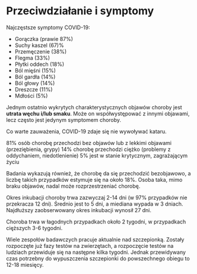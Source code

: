 # Przeciwdziałanie i symptomy

Najczęstsze symptomy COVID-19:

* Gorączka (prawie 87%)
* Suchy kaszel (67)%
* Przemęczenie (38%)
* Flegma (33%)
* Płytki oddech (18%)
* Ból mięśni (15%)
* Ból gardła (14%)
* Ból głowy (14%)
* Dreszcze (11%)
* Mdłości (5%)

Jednym ostatnio wykrytych charakterystycznych objawów choroby jest **utrata węchu i/lub smaku**. Może on współwystępować z innymi objawami, lecz często jest jedynym symptomem choroby.

Co warte zauważenia, COVID-19 zdaje się nie wywoływać kataru. 

81% osób chorobę przechodzi bez objawów lub z lekkimi objawami (przeziębienia, grypy)
14% chorobę przechodzi ciężko (problemy z oddychaniem, niedotlenienie)
5% jest w stanie krytycznym, zagrażającym życiu

Badania wykazują również, że chorobę da się przechodzić bezobjawowo, a liczbę takich przypadków estymuje się na około 18%. Osoba taka, mimo braku objawów, nadal może rozprzestrzeniać chorobę. 

Okres inkubacji choroby trwa zazwyczaj 2-14 dni (w 97% przypadków nie przekracza 12 dni). Średnio jest to 5 dni, a miediana wypada w 3 dniach. Najdłuższy zaobserwowany okres inkubacji wynosił 27 dni. 

Choroba trwa w łagodnych przypadkach około 2 tygodni, w przypadkach cięższych 3-6 tygodni.

Wiele zespołów badawczych pracuje aktualnie nad szczepionką. Zostały rozpoczęte już fazy testów na zwierzętach, a rozpoczęcie testów na ludziach przewiduje się na następne kilka tygodni. Jednak przewidywany czas potrzebny do wypuszczenia szczepionki do powszechnego obiegu to 12-18 miesięcy.



